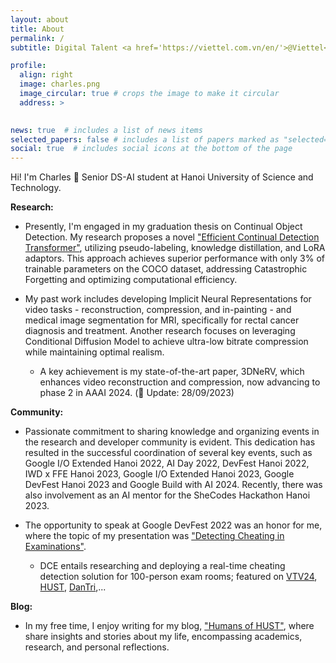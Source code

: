 ```yaml
---
layout: about
title: About
permalink: /
subtitle: Digital Talent <a href='https://viettel.com.vn/en/'>@Viettel</a>, Organizer <a href='https://gdg.community.dev/gdg-ha-noi/'>@GDGHanoi</a> | ex VinBrain

profile:
  align: right
  image: charles.png
  image_circular: true # crops the image to make it circular
  address: >
   

news: true  # includes a list of news items
selected_papers: false # includes a list of papers marked as "selected={true}"
social: true  # includes social icons at the bottom of the page
---
```

Hi! I'm Charles 🤗 Senior DS-AI student at Hanoi University of Science and Technology.

**Research:** 
* Presently, I'm engaged in my graduation thesis on Continual Object Detection. My research proposes a novel ["Efficient Continual Detection Transformer"](https://www.linkedin.com/feed/update/urn:li:activity:7209885129920368640/), utilizing pseudo-labeling, knowledge distillation, and LoRA adaptors. This approach achieves superior performance with only 3% of trainable parameters on the COCO dataset, addressing Catastrophic Forgetting and optimizing computational efficiency.  
  
* My past work includes developing Implicit Neural Representations for video tasks - reconstruction, compression, and in-painting - and medical image segmentation for MRI, specifically for rectal cancer diagnosis and treatment. Another research focuses on leveraging Conditional Diffusion Model to achieve ultra-low bitrate compression while maintaining optimal realism.
  * A key achievement is my state-of-the-art paper, 3DNeRV, which enhances video reconstruction and compression, now advancing to phase 2 in AAAI 2024. (🎉 Update: 28/09/2023)

**Community:** 

* Passionate commitment to sharing knowledge and organizing events in the research and developer community is evident. This dedication has resulted in the successful coordination of several key events, such as Google I/O Extended Hanoi 2022, AI Day 2022, DevFest Hanoi 2022, IWD x FFE Hanoi 2023, Google I/O Extended Hanoi 2023, Google DevFest Hanoi 2023 and Google Build with AI 2024. Recently, there was also involvement as an AI mentor for the SheCodes Hackathon Hanoi 2023.
  
* The opportunity to speak at Google DevFest 2022 was an honor for me, where the topic of my presentation was ["Detecting Cheating in Examinations"](https://www.facebook.com/GDGhanoi/photos/a.295913770557546/2473122272836674/).
  * DCE entails researching and deploying a real-time cheating detection solution for 100-person exam rooms; featured on [VTV24](https://www.facebook.com/tintucvtv24/videos/772744667380774), [HUST](https://hust.edu.vn/vi/news/tin-tuc-su-kien/phan-mem-chong-gian-lan-thi-cu-duoc-nhom-sinh-vien-thu-nghiem-thanh-cong-648900.html), [DanTri](https://dantri.com.vn/giao-duc/phan-mem-chong-gian-lan-thi-cu-duoc-nhom-sinh-vien-thu-nghiem-thanh-cong-20220906211003512.htm),...

**Blog:** 

* In my free time, I enjoy writing for my blog, ["Humans of HUST"](https://www.facebook.com/pageofhumanshust), where share insights and stories about my life, encompassing academics, research, and personal reflections.